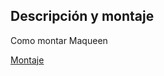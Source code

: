 ## Descripción y montaje 

Como montar Maqueen

[Montaje](https://www.youtube.com/watch?v=_sAHwsOEKsg)
